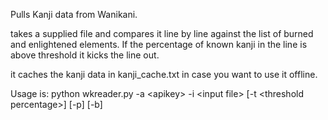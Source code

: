 Pulls Kanji data from Wanikani.

takes a supplied file and compares it line by line against the list of burned and enlightened elements.
If the percentage of known kanji in the line is above threshold it kicks the line out.

it caches the kanji data in kanji_cache.txt in case you want to use it offline.

Usage is:
   python wkreader.py -a &lt;apikey&gt; -i &lt;input file&gt; [-t &lt;threshold percentage&gt;] [-p] [-b]
